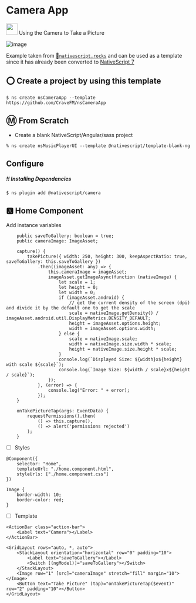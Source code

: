 # Camera App

[<img src="https://github.com/angular/angular/blob/master/aio/src/assets/images/logos/angular/angular.png" width="31" height="31"></img>](https://play.nativescript.org/?template=play-ng&id=VD8YSd&v=228) Using the Camera to Take a Picture

![image](https://raw.githubusercontent.com/NativeScript/code-samples/master/screens/basic-camera-ios.gif)

Example taken from [:bookmark:`nativescript.rocks`](https://plugins.nativescript.rocks/samples) and can be used as a template since it has already been converted to [NativeScript 7](https://nativescript.org/blog/nativescript-7-announcement)

## :o: Create a project by using this template

```
$ ns create nsCameraApp --template https://github.com/CraveFM/nsCameraApp
```


## :m: From Scratch

* Create a blank NativeScript/Angular/sass project

```
% ns create nsMusicPlayerUI --template @nativescript/template-blank-ng
```

## Configure

##### :bangbang: Installing Dependencies 

```
$ ns plugin add @nativescript/camera
```

## :a: Home Component

Add instance variables

```
    public saveToGallery: boolean = true;
    public cameraImage: ImageAsset;

```

```
    capture() {
        takePicture({ width: 250, height: 300, keepAspectRatio: true, saveToGallery: this.saveToGallery })
            .then((imageAsset: any) => {
                this.cameraImage = imageAsset;
                imageAsset.getImageAsync(function (nativeImage) {
                    let scale = 1;
                    let height = 0;
                    let width = 0;
                    if (imageAsset.android) {
                        // get the current density of the screen (dpi) and divide it by the default one to get the scale
                        scale = nativeImage.getDensity() / imageAsset.android.util.DisplayMetrics.DENSITY_DEFAULT;
                        height = imageAsset.options.height;
                        width = imageAsset.options.width;
                    } else {
                        scale = nativeImage.scale;
                        width = nativeImage.size.width * scale;
                        height = nativeImage.size.height * scale;
                    }
                    console.log(`Displayed Size: ${width}x${height} with scale ${scale}`);
                    console.log(`Image Size: ${width / scale}x${height / scale}`);
                });
            }, (error) => {
                console.log("Error: " + error);
            });
    }
```

```
    onTakePictureTap(args: EventData) {
        requestPermissions().then(
            () => this.capture(),
            () => alert('permissions rejected')
        );
    }

```

- [ ] Styles

```
@Component({
    selector: "Home",
    templateUrl: "./home.component.html",
    styleUrls: ["./home.component.css"]
})
```


```
Image {
    border-width: 10;
    border-color: red;
}
```

- [ ] Template

```
<ActionBar class="action-bar">
    <Label text="Camera"></Label>
</ActionBar>

<GridLayout rows="auto, *, auto">
	<StackLayout orientation="horizontal" row="0" padding="10">
		<Label text="saveToGallery"></Label>
		<Switch [(ngModel)]="saveToGallery"></Switch>
	</StackLayout>
	<Image row="1" [src]="cameraImage" stretch="fill" margin="10"></Image>
	<Button text="Take Picture" (tap)="onTakePictureTap($event)" row="2" padding="10"></Button>
</GridLayout>
```
